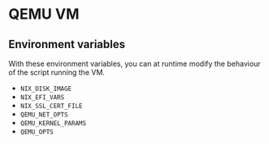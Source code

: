 # QEMU VM

## Environment variables

With these environment variables, you can at runtime modify the behaviour of
the script running the VM.

- `NIX_DISK_IMAGE`
- `NIX_EFI_VARS`
- `NIX_SSL_CERT_FILE`
- `QEMU_NET_OPTS`
- `QEMU_KERNEL_PARAMS`
- `QEMU_OPTS`

